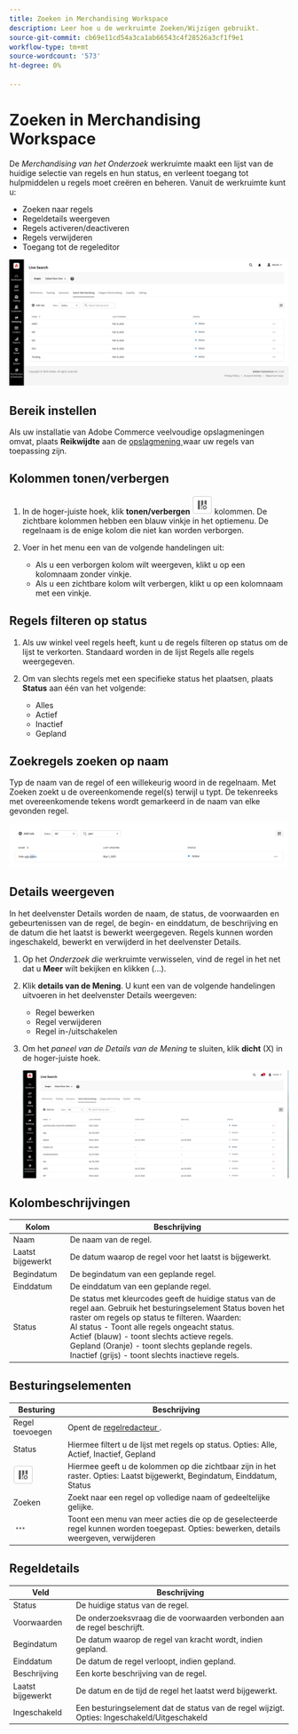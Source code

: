 ```yaml
---
title: Zoeken in Merchandising Workspace
description: Leer hoe u de werkruimte Zoeken/Wijzigen gebruikt.
source-git-commit: cb69e11cd54a3ca1ab66543c4f28526a3cf1f9e1
workflow-type: tm+mt
source-wordcount: '573'
ht-degree: 0%

---
```


# Zoeken in Merchandising Workspace

De *Merchandising van het Onderzoek* werkruimte maakt een lijst van de huidige selectie van regels en hun status, en verleent toegang tot hulpmiddelen u regels moet creëren en beheren. Vanuit de werkruimte kunt u:

* Zoeken naar regels
* Regeldetails weergeven
* Regels activeren/deactiveren
* Regels verwijderen
* Toegang tot de regeleditor

![ het Merchandising van het Onderzoek Workspace ](assets/rules-workspace.png)

## Bereik instellen

Als uw installatie van Adobe Commerce veelvoudige opslagmeningen omvat, plaats **Reikwijdte** aan de [ opslagmening ](https://experienceleague.adobe.com/docs/commerce-admin/start/setup/websites-stores-views.html?lang=nl-NL#scope-settings) waar uw regels van toepassing zijn.

## Kolommen tonen/verbergen

1. In de hoger-juiste hoek, klik **tonen/verbergen** ![ selecteur van de Kolom ](assets/btn-show-hide-columns.png) kolommen.
De zichtbare kolommen hebben een blauw vinkje in het optiemenu. De regelnaam is de enige kolom die niet kan worden verborgen.

1. Voer in het menu een van de volgende handelingen uit:

   * Als u een verborgen kolom wilt weergeven, klikt u op een kolomnaam zonder vinkje.
   * Als u een zichtbare kolom wilt verbergen, klikt u op een kolomnaam met een vinkje.

## Regels filteren op status

1. Als uw winkel veel regels heeft, kunt u de regels filteren op status om de lijst te verkorten. Standaard worden in de lijst Regels alle regels weergegeven.

1. Om van slechts regels met een specifieke status het plaatsen, plaats **Status** aan één van het volgende:

   * Alles
   * Actief
   * Inactief
   * Gepland

## Zoekregels zoeken op naam

Typ de naam van de regel of een willekeurig woord in de regelnaam.
Met Zoeken zoekt u de overeenkomende regel(s) terwijl u typt. De tekenreeks met overeenkomende tekens wordt gemarkeerd in de naam van elke gevonden regel.

![ Regels - vind door naam ](assets/rules-workspace-search-name.png)

## Details weergeven

In het deelvenster Details worden de naam, de status, de voorwaarden en gebeurtenissen van de regel, de begin- en einddatum, de beschrijving en de datum die het laatst is bewerkt weergegeven. Regels kunnen worden ingeschakeld, bewerkt en verwijderd in het deelvenster Details.

1. Op het *Onderzoek die* werkruimte verwisselen, vind de regel in het net dat u **Meer** wilt bekijken en klikken (...).
1. Klik **details van de Mening**.
U kunt een van de volgende handelingen uitvoeren in het deelvenster Details weergeven:

   * Regel bewerken
   * Regel verwijderen
   * Regel in-/uitschakelen

1. Om het *paneel van de Details van de Mening* te sluiten, klik **dicht** (X) in de hoger-juiste hoek.

   ![ Regel - details ](assets/rules-workspace-details.png)

## Kolombeschrijvingen

| Kolom | Beschrijving |
|--- |--- |
| Naam | De naam van de regel. |
| Laatst bijgewerkt | De datum waarop de regel voor het laatst is bijgewerkt. |
| Begindatum | De begindatum van een geplande regel. |
| Einddatum | De einddatum van een geplande regel. |
| Status | De status met kleurcodes geeft de huidige status van de regel aan. Gebruik het besturingselement Status boven het raster om regels op status te filteren. Waarden:<br /> Al status - Toont alle regels ongeacht status.<br /> Actief (blauw) - toont slechts actieve regels.<br /> Gepland (Oranje) - toont slechts geplande regels.<br /> Inactief (grijs) - toont slechts inactieve regels. |

## Besturingselementen

| Besturing | Beschrijving |
|--- |--- |
| Regel toevoegen | Opent de [ regelredacteur ](rules-add.md). |
| Status | Hiermee filtert u de lijst met regels op status. Opties: Alle, Actief, Inactief, Gepland |
| ![ de selecteur van de Kolom ](assets/btn-show-hide-columns.png) | Hiermee geeft u de kolommen op die zichtbaar zijn in het raster. Opties: Laatst bijgewerkt, Begindatum, Einddatum, Status |
| Zoeken | Zoekt naar een regel op volledige naam of gedeeltelijke gelijke. |
| ![ Meer selecteur ](assets/btn-more.png) | Toont een menu van meer acties die op de geselecteerde regel kunnen worden toegepast. Opties: bewerken, details weergeven, verwijderen |

## Regeldetails

| Veld | Beschrijving |
|--- |--- |
| Status | De huidige status van de regel. |
| Voorwaarden | De onderzoeksvraag die de voorwaarden verbonden aan de regel beschrijft. |
| Begindatum | De datum waarop de regel van kracht wordt, indien gepland. |
| Einddatum | De datum de regel verloopt, indien gepland. |
| Beschrijving | Een korte beschrijving van de regel. |
| Laatst bijgewerkt | De datum en de tijd de regel het laatst werd bijgewerkt. |
| Ingeschakeld | Een besturingselement dat de status van de regel wijzigt. Opties: Ingeschakeld/Uitgeschakeld |
